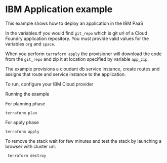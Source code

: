 # IBM Application example

This example shows how to deploy an application in the IBM PaaS

In the variables.tf you would find `git_repo` which is git url of a Cloud Foundry application repository.
You must provide valid values for the variables `org` and `space`.

When you perform `terraform apply` the provisioner  will download the code from the `git_repo` and zip it at 
location specified by variable `app_zip`. 

The example provisions a cloudant db service instance, create routes and assigns that route and service instance to the application.

To run, configure your IBM Cloud provider

Running the example

For planning phase 

```
terraform plan
```

For apply phase

```
terraform apply
```

To remove the stack wait for few minutes and test the stack by launching a browser with cluster url.

```
 terraform destroy
```